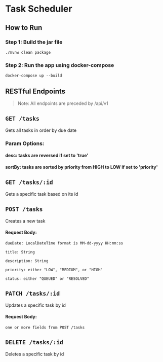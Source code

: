 # Task Scheduler

## How to Run

### Step 1: Build the jar file

`./mvnw clean package`

### Step 2: Run the app using docker-compose

`docker-compose up --build`

## RESTful Endpoints

> Note: All endpoints are preceded by /api/v1

## `GET /tasks`

Gets all tasks in order by due date

### Param Options:

#### desc: tasks are reversed if set to 'true'

#### sortBy: tasks are sorted by priority from HIGH to LOW if set to 'priority'

## `GET /tasks/:id`

Gets a specific task based on its id

## `POST /tasks`

Creates a new task

#### Request Body:

`dueDate: LocalDateTime format is MM-dd-yyyy HH:mm:ss`

`title: String`

`description: String`

`priority: either "LOW", "MEDIUM", or "HIGH"`

`status: either "QUEUED" or "RESOLVED"`

## `PATCH /tasks/:id`

Updates a specific task by id

#### Request Body:

`one or more fields from POST /tasks`

## `DELETE /tasks/:id`

Deletes a specific task by id
